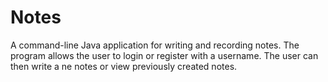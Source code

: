 Notes
===================================
A command-line Java application for writing and recording notes.
The program allows the user to login or register with a username.
The user can then write a ne notes or view previously created
notes.
